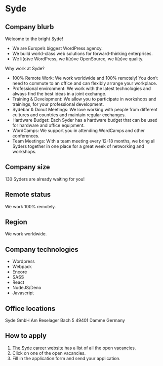 # Syde

## Company blurb
Welcome to the bright Syde!
- We are Europe’s biggest WordPress agency.
- We build world-class web solutions for forward-thinking enterprises.
- We li(o)ve WordPress, we li(o)ve OpenSource, we li(o)ve quality.

Why work at Syde?
* 100% Remote Work: We work worldwide and 100% remotely! You don’t need to commute to an office and can flexibly arrange your workplace.
* Professional environment: We work with the latest technologies and always find the best ideas in a joint exchange.
* Training & Development: We allow you to participate in workshops and trainings, for your professional development.
* Sydebar & Donut Meetings: We love working with people from different cultures and countries and maintain regular exchanges.
* Hardware Budget: Each Syder has a hardware budget that can be used for hardware and office equipment.
* WordCamps: We support you in attending WordCamps and other conferences.
* Team Meetings: With a team meeting every 12-18 months, we bring all Syders together in one place for a great week of networking and workshops.

## Company size
130 Syders are already waiting for you!

## Remote status
We work 100% remotely.

## Region
We work worldwide.

## Company technologies
* Wordpress
* Webpack
* Encore
* SASS
* React
* NodeJS/Deno
* Javascript

## Office locations
Syde GmbH
Am Reselager Bach 5
49401 Damme
Germany

## How to apply
1) [The Syde career website](https://syde.com/career/) has a list of all the open vacancies.
2) Click on one of the open vacancies.
3) Fill in the application form and send your application.